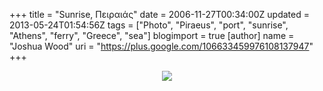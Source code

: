 +++
title = "Sunrise, Πειραιάς"
date = 2006-11-27T00:34:00Z
updated = 2013-05-24T01:54:56Z
tags = ["Photo", "Piraeus", "port", "sunrise", "Athens", "ferry", "Greece", "sea"]
blogimport = true 
[author]
	name = "Joshua Wood"
	uri = "https://plus.google.com/106633459976108137947"
+++

<div class="separator" style="clear: both; text-align: center;"><a href="http://4.bp.blogspot.com/-SIFxEd1yDuc/UZ8OttNeOFI/AAAAAAAAAI0/Jf5lJ24UTaA/s1600/sunrisepiraeus.jpg" imageanchor="1" style="margin-left: 1em; margin-right: 1em;"><img border="0" src="http://4.bp.blogspot.com/-SIFxEd1yDuc/UZ8OttNeOFI/AAAAAAAAAI0/Jf5lJ24UTaA/s1600/sunrisepiraeus.jpg" /></a></div>
